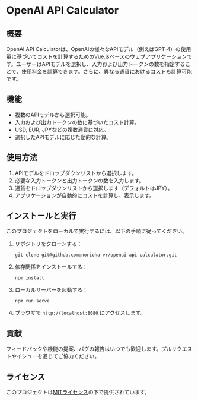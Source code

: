 # OpenAI API Calculator

## 概要
OpenAI API Calculatorは、OpenAIの様々なAPIモデル（例えばGPT-4）の使用量に基づいてコストを計算するためのVue.jsベースのウェブアプリケーションです。ユーザーはAPIモデルを選択し、入力および出力トークンの数を指定することで、使用料金を計算できます。さらに、異なる通貨におけるコストも計算可能です。

## 機能
- 複数のAPIモデルから選択可能。
- 入力および出力トークンの数に基づいたコスト計算。
- USD, EUR, JPYなどの複数通貨に対応。
- 選択したAPIモデルに応じた動的な計算。

## 使用方法
1. APIモデルをドロップダウンリストから選択します。
2. 必要な入力トークンと出力トークンの数を入力します。
3. 通貨をドロップダウンリストから選択します（デフォルトはJPY）。
4. アプリケーションが自動的にコストを計算し、表示します。

## インストールと実行
このプロジェクトをローカルで実行するには、以下の手順に従ってください。

1. リポジトリをクローンする：
   ```
   git clone git@github.com:noricha-vr/openai-api-calculator.git
   ```

2. 依存関係をインストールする：
   ```
   npm install
   ```

3. ローカルサーバーを起動する：
   ```
   npm run serve
   ```

4. ブラウザで `http://localhost:8080` にアクセスします。

## 貢献
フィードバックや機能の提案、バグの報告はいつでも歓迎します。プルリクエストやイシューを通じてご協力ください。

## ライセンス
このプロジェクトは[MITライセンス](LICENSE)の下で提供されています。

